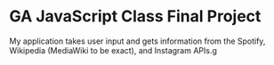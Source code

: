 # GA JavaScript Class Final Project

My application takes user input and gets information from the Spotify, Wikipedia (MediaWiki to be exact), and Instagram APIs.g